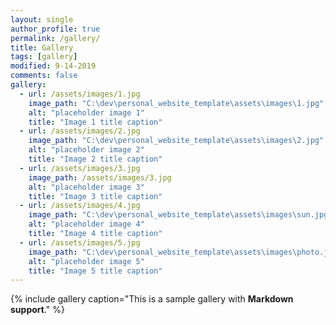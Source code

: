 ```yaml
---
layout: single
author_profile: true
permalink: /gallery/
title: Gallery
tags: [gallery]
modified: 9-14-2019
comments: false
gallery:
  - url: /assets/images/1.jpg
    image_path: "C:\dev\personal_website_template\assets\images\1.jpg"
    alt: "placeholder image 1"
    title: "Image 1 title caption"
  - url: /assets/images/2.jpg
    image_path: "C:\dev\personal_website_template\assets\images\2.jpg"
    alt: "placeholder image 2"
    title: "Image 2 title caption"
  - url: /assets/images/3.jpg
    image_path: /assets/images/3.jpg
    alt: "placeholder image 3"
    title: "Image 3 title caption"  
  - url: /assets/images/4.jpg
    image_path: "C:\dev\personal_website_template\assets\images\sun.jpg"
    alt: "placeholder image 4"
    title: "Image 4 title caption"
  - url: /assets/images/5.jpg
    image_path: "C:\dev\personal_website_template\assets\images\photo.jpg"
    alt: "placeholder image 5"
    title: "Image 5 title caption"    
---
```


{% include gallery caption="This is a sample gallery with **Markdown support**." %}

